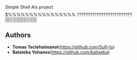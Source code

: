Simple Shell Alx project
$$$$$$$$$$$$$$$$$$$$$$$$$%%%%%%%%%%%%%%%%
?????????????????????????||||||||||||||||||||||


## Authors

* **Tomas Teclehaimanot**(https://github.com/Sufi-to)
* **Batsieba Yohanes**(https://github.com/batiseba)
